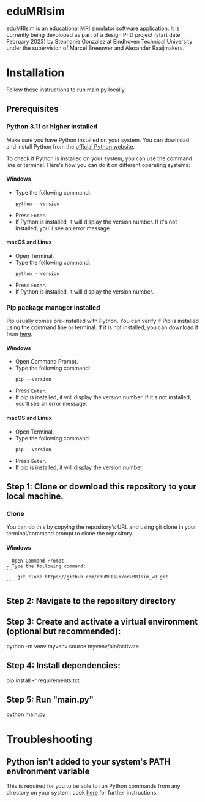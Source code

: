 # eduMRIsim

eduMRIsim is an educational MRI simulator software application. It is currently being devoloped as part of a design PhD project (start date February 2023) by Stephanie Gonzalez at Eindhoven Technical University under the supervision of Marcel Breeuwer and Alexander Raaijmakers. 

# Installation

Follow these instructions to run main.py locally. 

## Prerequisites
### Python 3.11 or higher installed
 Make sure you have Python installed on your system. You can download and install Python from the [official Python website](https://www.python.org/downloads/). 

To check if Python is installed on your system, you can use the command line or terminal. Here's how you can do it on different operating systems:

#### Windows
   - Type the following command:
     ```(cmd)
     python --version
     ```
   - Press `Enter`.
   - If Python is installed, it will display the version number. If it's not installed, you'll see an error message.


#### macOS and Linux
   - Open Terminal.
   - Type the following command:
     ```
     python --version
     ```
   - Press `Enter`.
   - If Python is installed, it will display the version number.



### Pip package manager installed
 Pip usually comes pre-installed with Python. You can verify if Pip is installed using the command line or terminal. If it is not installed, you can download it from [here](https://pypi.org/project/pip/). 

 #### Windows
   - Open Command Prompt.
   - Type the following command:
     ```(cmd)
     pip --version
     ```
   - Press `Enter`.
   - If pip is installed, it will display the version number. If it's not installed, you'll see an error message.



#### macOS and Linux
   - Open Terminal.
   - Type the following command:
     ```
     pip --version
     ```
   - Press `Enter`.
   - If pip is installed, it will display the version number.



## Step 1: Clone or download this repository to your local machine. 

### Clone
You can do this by copying the repository's URL and using git clone in your terminal/command prompt to clone the repository. 

#### Windows
    - Open Command Prompt 
    - Type the following command:
    ```
        git clone https://github.com/eduMRIsim/eduMRIsim_v0.git
    ```


## Step 2: Navigate to the repository directory

## Step 3: Create and activate a virtual environment (optional but recommended):
python -m venv myvenv 
source myvenv/bin/activate 

## Step 4: Install dependencies:
pip install -r requirements.txt 

## Step 5: Run "main.py"
python main.py 

# Troubleshooting

## Python isn't added to your system's PATH environment variable 
This is required for you to be able to run Python commands from any directory on your system. Look [here](https://realpython.com/add-python-to-path/) for further instructions.